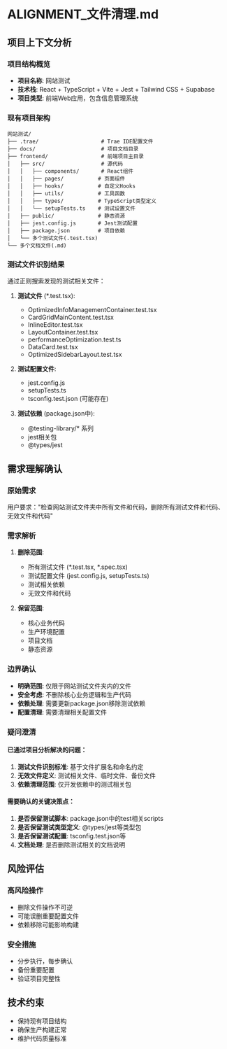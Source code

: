 # ALIGNMENT_文件清理.md

## 项目上下文分析

### 项目结构概览
- **项目名称**: 网站测试
- **技术栈**: React + TypeScript + Vite + Jest + Tailwind CSS + Supabase
- **项目类型**: 前端Web应用，包含信息管理系统

### 现有项目架构
```
网站测试/
├── .trae/                    # Trae IDE配置文件
├── docs/                     # 项目文档目录
├── frontend/                 # 前端项目主目录
│   ├── src/                  # 源代码
│   │   ├── components/       # React组件
│   │   ├── pages/           # 页面组件
│   │   ├── hooks/           # 自定义Hooks
│   │   ├── utils/           # 工具函数
│   │   ├── types/           # TypeScript类型定义
│   │   └── setupTests.ts    # 测试设置文件
│   ├── public/              # 静态资源
│   ├── jest.config.js       # Jest测试配置
│   ├── package.json         # 项目依赖
│   └── 多个测试文件(.test.tsx)
└── 多个文档文件(.md)
```

### 测试文件识别结果
通过正则搜索发现的测试相关文件：
1. **测试文件** (*.test.tsx):
   - OptimizedInfoManagementContainer.test.tsx
   - CardGridMainContent.test.tsx
   - InlineEditor.test.tsx
   - LayoutContainer.test.tsx
   - performanceOptimization.test.ts
   - DataCard.test.tsx
   - OptimizedSidebarLayout.test.tsx

2. **测试配置文件**:
   - jest.config.js
   - setupTests.ts
   - tsconfig.test.json (可能存在)

3. **测试依赖** (package.json中):
   - @testing-library/* 系列
   - jest相关包
   - @types/jest

## 需求理解确认

### 原始需求
用户要求："检查网站测试文件夹中所有文件和代码，删除所有测试文件和代码、无效文件和代码"

### 需求解析
1. **删除范围**:
   - 所有测试文件 (*.test.tsx, *.spec.tsx)
   - 测试配置文件 (jest.config.js, setupTests.ts)
   - 测试相关依赖
   - 无效文件和代码

2. **保留范围**:
   - 核心业务代码
   - 生产环境配置
   - 项目文档
   - 静态资源

### 边界确认
- **明确范围**: 仅限于网站测试文件夹内的文件
- **安全考虑**: 不删除核心业务逻辑和生产代码
- **依赖处理**: 需要更新package.json移除测试依赖
- **配置清理**: 需要清理相关配置文件

### 疑问澄清

#### 已通过项目分析解决的问题：
1. **测试文件识别标准**: 基于文件扩展名和命名约定
2. **无效文件定义**: 测试相关文件、临时文件、备份文件
3. **依赖清理范围**: 仅开发依赖中的测试相关包

#### 需要确认的关键决策点：
1. **是否保留测试脚本**: package.json中的test相关scripts
2. **是否保留测试类型定义**: @types/jest等类型包
3. **是否保留测试配置**: tsconfig.test.json等
4. **文档处理**: 是否删除测试相关的文档说明

## 风险评估

### 高风险操作
- 删除文件操作不可逆
- 可能误删重要配置文件
- 依赖移除可能影响构建

### 安全措施
- 分步执行，每步确认
- 备份重要配置
- 验证项目完整性

## 技术约束
- 保持现有项目结构
- 确保生产构建正常
- 维护代码质量标准
